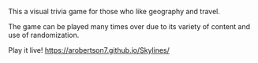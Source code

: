 This a visual trivia game for those who like geography and travel.

The game can be played many times over due to its variety of content and use of randomization.

Play it live!
https://arobertson7.github.io/Skylines/
